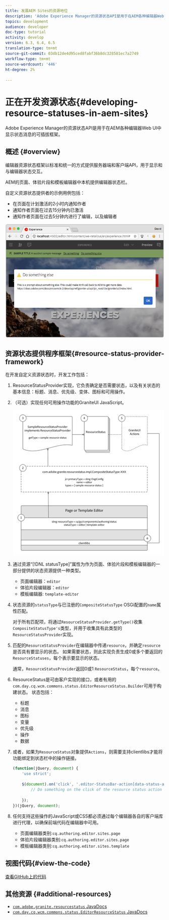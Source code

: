 ```yaml
---
title: 发展AEM Sites的资源地位
description: 'Adobe Experience Manager的资源状态API是用于在AEM各种编辑器Web UI中显示状态消息的可插拔框架。 '
topics: development
audience: developer
doc-type: tutorial
activity: develop
version: 6.3, 6.4, 6.5
translation-type: tm+mt
source-git-commit: 03db12de4d95ced8fabf36b8dc328581ec7a2749
workflow-type: tm+mt
source-wordcount: '446'
ht-degree: 2%

---
```



# 正在开发资源状态{#developing-resource-statuses-in-aem-sites}

Adobe Experience Manager的资源状态API是用于在AEM各种编辑器Web UI中显示状态消息的可插拔框架。

## 概述 {#overview}

编辑器资源状态框架以标准和统一的方式提供服务器端和客户端API，用于显示和与编辑器状态交互。

AEM的页面、体验片段和模板编辑器中本机提供编辑器状态栏。

自定义资源状态提供者的示例用例包括：

* 在页面在计划激活的2小时内通知作者
* 通知作者页面在过去15分钟内已激活
* 通知作者页面在过去5分钟内进行了编辑，以及编辑者

![AEM editor资源状态概述](assets/sample-editor-resource-status-screenshot.png)

## 资源状态提供程序框架{#resource-status-provider-framework}

在开发自定义资源状态时，开发工作包括：

1. ResourceStatusProvider实现，它负责确定是否需要状态，以及有关状态的基本信息：标题、消息、优先级、变体、图标和可用操作。
2. （可选）实现任何可用操作功能的GraniteUI JavaScript。

   ![资源状态体系](assets/sample-editor-resource-status-application-architecture.png)

3. 通过资源“[!DNL statusType]”属性为作为页面、体验片段和模板编辑器的一部分提供的状态资源提供一种类型。

   * 页面编辑器：`editor`
   * 体验片段编辑器：`editor`
   * 模板编辑器: `template-editor`

4. 状态资源的`statusType`与已注册的`CompositeStatusType` OSGi配置的`name`属性匹配。

   对于所有匹配项，将通过`ResourceStatusProvider.getType()`收集`CompositeStatusType's`类型，并用于收集具有此类型的`ResourceStatusProvider`实现。

5. 匹配的`ResourceStatusProvider`在编辑器中传递`resource`，并确定`resource`是否具有要显示的状态。 如果需要状态，则此实现负责生成0或多个要返回的`ResourceStatuses`，每个表示要显示的状态。

   通常，`ResourceStatusProvider`返回0或1 `ResourceStatus`，每个`resource`。

6. ResourceStatus是可由客户实现的接口，或者有用的`com.day.cq.wcm.commons.status.EditorResourceStatus.Builder`可用于构建状态。 状态包括：

   * 标题
   * 消息
   * 图标
   * 变量
   * 优先级
   * 操作
   * 数据

7. 或者，如果为`ResourceStatus`对象提供`Actions`，则需要支持clientlibs才能将功能绑定到状态栏中的操作链接。

   ```js
   (function(jQuery, document) {
       'use strict';
   
       $(document).on('click', '.editor-StatusBar-action[data-status-action-id="do-something"]', function () {
           // Do something on the click of the resource status action
   
       });
   })(jQuery, document);
   ```

8. 任何支持这些操作的JavaScript或CSS都必须通过每个编辑器各自的客户端库进行代理，以确保前端代码在编辑器中可用。

   * 页面编辑器类别:`cq.authoring.editor.sites.page`
   * 体验片段编辑器类别:`cq.authoring.editor.sites.page`
   * 模板编辑器类别:`cq.authoring.editor.sites.template`

## 视图代码{#view-the-code}

[查看GitHub上的代码](https://github.com/Adobe-Consulting-Services/acs-aem-samples/tree/master/bundle/src/main/java/com/adobe/acs/samples/resourcestatus/impl/SampleEditorResourceStatusProvider.java)

## 其他资源 {#additional-resources}

* [`com.adobe.granite.resourcestatus` JavaDocs](https://helpx.adobe.com/experience-manager/6-5/sites/developing/using/reference-materials/javadoc/com/adobe/granite/resourcestatus/package-summary.html)
* [`com.day.cq.wcm.commons.status.EditorResourceStatus` JavaDocs](https://helpx.adobe.com/experience-manager/6-5/sites/developing/using/reference-materials/javadoc/com/day/cq/wcm/commons/status/EditorResourceStatus.html)
